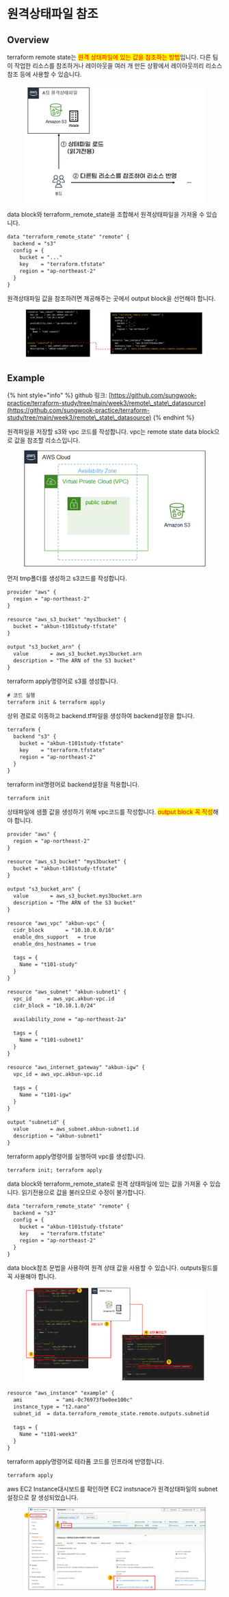 # 원격상태파일 참조

## Overview

terraform remote state는 <mark style="color:red;">원격 상태파일에 있는 값을 참조하는 방법</mark>입니다. 다른 팀이 작업한 리소스를 참조하거나 레이아웃을 여러 개 만든 상황에서 레이아웃끼리 리소스 참조 등에 사용할 수 있습니다.

<figure><img src="../../.gitbook/assets/image (2).png" alt=""><figcaption></figcaption></figure>



data block와 terraform\_remote\_state을 조합해서 원격상태파일을 가져올 수 있습니다.

```hcl
data "terraform_remote_state" "remote" {
  backend = "s3"
  config = {
    bucket = "..."
    key    = "terraform.tfstate"
    region = "ap-northeast-2"
  }
}
```



원격상태파일 값을 참조하려면 제공해주는 곳에서 output block을 선언해야 합니다.

<figure><img src="../../.gitbook/assets/image (18).png" alt=""><figcaption></figcaption></figure>

## Example

{% hint style="info" %}
github 링크: [https://github.com/sungwook-practice/terraform-study/tree/main/week3/remote\_state\_datasource](https://github.com/sungwook-practice/terraform-study/tree/main/week3/remote\_state\_datasource)
{% endhint %}

원격파일을 저장할 s3와 vpc 코드를 작성합니다. vpc는 remote state data block으로 값을 참조할 리소스입니다.

<figure><img src="../../.gitbook/assets/image (21).png" alt=""><figcaption></figcaption></figure>



먼저 tmp폴더를 생성하고 s3코드를 작성합니다.

```hcl
provider "aws" {
  region = "ap-northeast-2"
}

resource "aws_s3_bucket" "mys3bucket" {
  bucket = "akbun-t101study-tfstate"
}

output "s3_bucket_arn" {
  value       = aws_s3_bucket.mys3bucket.arn
  description = "The ARN of the S3 bucket"
}
```



terraform apply명령어로 s3를 생성합니다.

```shell
# 코드 실행
terraform init & terraform apply
```



상위 경로로 이동하고 backend.tf파일을 생성하여 backend설정을 합니다.

```hcl
terraform {
  backend "s3" {
    bucket = "akbun-t101study-tfstate"
    key    = "terraform.tfstate"
    region = "ap-northeast-2"
  }
}
```



terraform init명령어로 backend설정을 적용합니다.

```
terraform init
```



상태파일에 샘플 값을 생성하기 위해 vpc코드를 작성합니다. <mark style="color:red;">output block 꼭 작성</mark>해야 합니다.

```hcl
provider "aws" {
  region = "ap-northeast-2"
}

resource "aws_s3_bucket" "mys3bucket" {
  bucket = "akbun-t101study-tfstate"
}

output "s3_bucket_arn" {
  value       = aws_s3_bucket.mys3bucket.arn
  description = "The ARN of the S3 bucket"
}

resource "aws_vpc" "akbun-vpc" {
  cidr_block       = "10.10.0.0/16"
  enable_dns_support   = true
  enable_dns_hostnames = true

  tags = {
    Name = "t101-study"
  }
}

resource "aws_subnet" "akbun-subnet1" {
  vpc_id     = aws_vpc.akbun-vpc.id
  cidr_block = "10.10.1.0/24"

  availability_zone = "ap-northeast-2a"

  tags = {
    Name = "t101-subnet1"
  }
}

resource "aws_internet_gateway" "akbun-igw" {
  vpc_id = aws_vpc.akbun-vpc.id

  tags = {
    Name = "t101-igw"
  }
}

output "subnetid" {
  value       = aws_subnet.akbun-subnet1.id
  description = "akbun-subnet1"
}

```



terraform apply명령어를 실행하여 vpc를 생성합니다.

```
terraform init; terraform apply
```



data block와 terraform\_remote\_state로 원격 상태파일에 있는 값을 가져올 수 있습니다. 읽기전용으로 값을 불러오므로 수정이 불가합니다.

```hcl
data "terraform_remote_state" "remote" {
  backend = "s3"
  config = {
    bucket = "akbun-t101study-tfstate"
    key    = "terraform.tfstate"
    region = "ap-northeast-2"
  }
}
```



data block참조 문법을 사용하여 원격 상태 값을 사용할 수 있습니다. outputs필드를 꼭 사용해야 합니다.

<figure><img src="../../.gitbook/assets/image (22).png" alt=""><figcaption></figcaption></figure>

```hcl
resource "aws_instance" "example" {
  ami           = "ami-0c76973fbe0ee100c"
  instance_type = "t2.nano"
  subnet_id  = data.terraform_remote_state.remote.outputs.subnetid

  tags = {
    Name = "t101-week3"
  }
}
```



terraform apply명령어로 테라폼 코드를 인프라에 반영합니다.

```
terraform apply
```



aws EC2 Instance대시보드를 확인하면 EC2 instsnace가 원격상태파일의 subnet설정으로 잘 생성되었습니다.

<figure><img src="../../.gitbook/assets/image.png" alt=""><figcaption></figcaption></figure>
